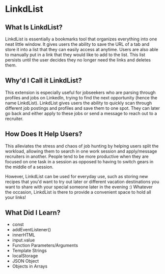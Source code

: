 # LinkdList

## What Is LinkdList?

LinkdList is essentially a bookmarks tool that organizes everything into one neat little window. It gives users the ability to save the URL of a tab and store it into a list that they can easily access at anytime. Users are also able to manually put in a link that they would like to add to the list. This list persists until the user decides they no longer need the links and deletes them.  

## Why'd I Call it LinkdList?
This extension is especially useful for jobseekers who are parsing through profiles and jobs on LinkedIn, trying to find the next opportunity (hence the name LinkdList). LinkdList gives users the ability to quickly scan through different job postings and profiles and save them to one spot. They can later go back and either apply to these jobs or send a message to reach out to a recruiter. 

## How Does It Help Users?
This alleviates the stress and chaos of job hunting by helping users split the workload, allowing them to search in one work session and apply/message recruiters in another. People tend to be more productive when they are focused on one task in a session as opposed to having to switch gears in the middle of a session. 

However, LinkdList can be used for everyday use, such as storing new recipes that you'd want to try out later or different vacation destinations you want to share with your special someone later in the evening :) Whatever the occasion, LinkdList is there to provide a convenient space to hold all your links! 


## What Did I Learn? 
* const
* addEventListener()
* innerHTML
* input.value
* Function Parameters/Arguments
* Template Strings
* localStorage
* JSON Object
* Objects in Arrays
